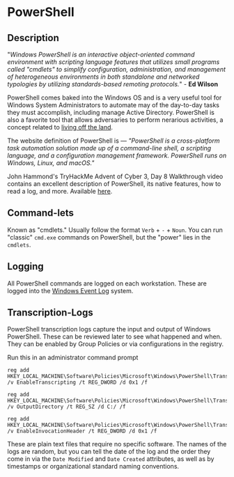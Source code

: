 # PowerShell
## Description
"*Windows PowerShell is an interactive object-oriented command environment with scripting language features that utilizes small programs called "cmdlets" to simplify configuration, administration, and management of heterogeneous environments in both standalone and networked typologies by utilizing standards-based remoting protocols.*" - **Ed Wilson**

PowerShell comes baked into the Windows OS and is a very useful tool for Windows System Administrators to automate may of the day-to-day tasks they must accomplish, including manage Active Directory. PowerShell is also a favorite tool that allows adversaries to perform nerarious activities, a concept related to [living off the land](../../Post-Exploitation/Living%20off%20the%20Land%20(LOLBAS).md).

The website definition of PowerShell is &mdash; *"PowerShell is a cross-platform task automation solution made up of a command-line shell, a scripting language, and a configuration management framework. PowerShell runs on Windows, Linux, and macOS."*

John Hammond's TryHackMe Advent of Cyber 3, Day 8 Walkthrough video contains an excellent description of PowerShell, its native features, how to read a log, and more. Available [here](https://www.youtube.com/watch?v=oGX7vLtjbic). 

## Command-lets
Known as "cmdlets." Usually follow the format `Verb` + `-` + `Noun`. You can run "classic" `cmd.exe` commands on PowerShell, but the "power" lies in the `cmdlets`. 

## Logging
All PowerShell commands are logged on each workstation. These are logged into the [Windows Event Log](../../../Knowledge%20Base/Concepts/Windows/Windows%20Event%20Log.md) system.
## Transcription-Logs
PowerShell transcription logs capture the input and output of Windows PowerShell. These can be reviewed later to see what happened and when. They can be enabled by Group Policies or via configurations in the registry. 

Run this in an administrator command prompt 
```
reg add HKEY_LOCAL_MACHINE\Software\Policies\Microsoft\Windows\PowerShell\Transcription /v EnableTranscripting /t REG_DWORD /d 0x1 /f

reg add HKEY_LOCAL_MACHINE\Software\Policies\Microsoft\Windows\PowerShell\Transcription /v OutputDirectory /t REG_SZ /d C:/ /f

reg add HKEY_LOCAL_MACHINE\Software\Policies\Microsoft\Windows\PowerShell\Transcription /v EnableInvocationHeader /t REG_DWORD /d 0x1 /f
```

These are plain text files that require no specific software. The names of the logs are random, but you can tell the date of the log and the order they come in via the `Date Modified` and `Date Created` attributes, as well as by timestamps or organizational standard naming conventions. 